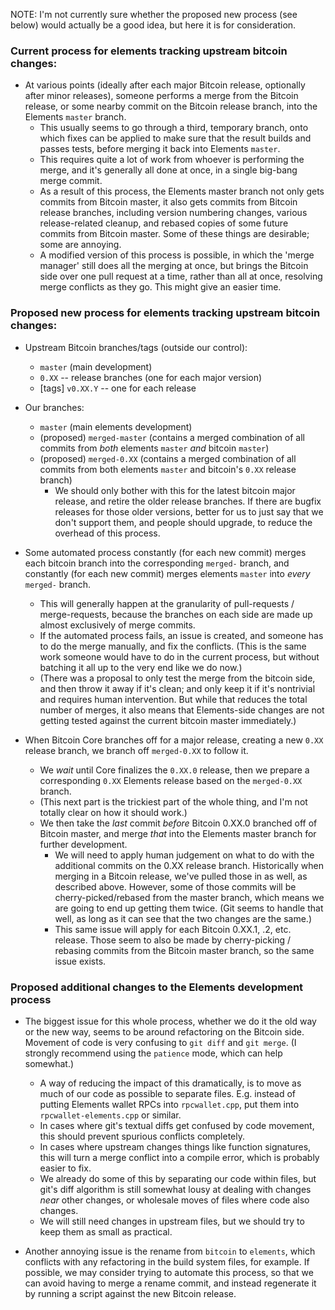 NOTE: I'm not currently sure whether the proposed new process (see below) would actually be a good idea, but here it is for consideration.


### Current process for elements tracking upstream bitcoin changes:

* At various points (ideally after each major Bitcoin release, optionally after minor releases), someone performs a merge from the Bitcoin release, or some nearby commit on the Bitcoin release branch, into the Elements `master` branch.
  * This usually seems to go through a third, temporary branch, onto which fixes can be applied to make sure that the result builds and passes tests, before merging it back into Elements `master`.
  * This requires quite a lot of work from whoever is performing the merge, and it's generally all done at once, in a single big-bang merge commit.
  * As a result of this process, the Elements master branch not only gets commits from Bitcoin master, it also gets commits from Bitcoin release branches, including version numbering changes, various release-related cleanup, and rebased copies of some future commits from Bitcoin master. Some of these things are desirable; some are annoying.
  * A modified version of this process is possible, in which the 'merge manager' still does all the merging at once, but brings the Bitcoin side over one pull request at a time, rather than all at once, resolving merge conflicts as they go. This might give an easier time.


### Proposed new process for elements tracking upstream bitcoin changes:

* Upstream Bitcoin branches/tags (outside our control):
  * `master` (main development)
  * `0.XX` -- release branches (one for each major version)
  * [tags] `v0.XX.Y` -- one for each release
* Our branches:
  * `master` (main elements development)
  * (proposed) `merged-master` (contains a merged combination of all commits from _both_ elements `master` _and_ bitcoin `master`)
  * (proposed) `merged-0.XX` (contains a merged combination of all commits from both elements `master` and bitcoin's `0.XX` release branch)
    * We should only bother with this for the latest bitcoin major release, and retire the older release branches. If there are bugfix releases for those older versions, better for us to just say that we don't support them, and people should upgrade, to reduce the overhead of this process.

* Some automated process constantly (for each new commit) merges each bitcoin branch into the corresponding `merged-` branch, and constantly (for each new commit) merges elements `master` into _every_ `merged-` branch.
  * This will generally happen at the granularity of pull-requests / merge-requests, because the branches on each side are made up almost exclusively of merge commits.
  * If the automated process fails, an issue is created, and someone has to do the merge manually, and fix the conflicts. (This is the same work someone would have to do in the current process, but without batching it all up to the very end like we do now.)
  * (There was a proposal to only test the merge from the bitcoin side, and then throw it away if it's clean; and only keep it if it's nontrivial and requires human intervention. But while that reduces the total number of merges, it also means that Elements-side changes are not getting tested against the current bitcoin master immediately.)

* When Bitcoin Core branches off for a major release, creating a new `0.XX` release branch, we branch off `merged-0.XX` to follow it.
  * We _wait_ until Core finalizes the `0.XX.0` release, then we prepare a corresponding `0.XX` Elements release based on the `merged-0.XX` branch.
  * (This next part is the trickiest part of the whole thing, and I'm not totally clear on how it should work.)
  * We then take the _last_ commit _before_ Bitcoin 0.XX.0 branched off of Bitcoin master, and merge _that_ into the Elements master branch for further development.
    * We will need to apply human judgement on what to do with the additional commits on the 0.XX release branch. Historically when merging in a Bitcoin release, we've pulled those in as well, as described above. However, some of those commits will be cherry-picked/rebased from the master branch, which means we are going to end up getting them twice. (Git seems to handle that well, as long as it can see that the two changes are the same.)
    * This same issue will apply for each Bitcoin 0.XX.1, .2, etc. release. Those seem to also be made by cherry-picking / rebasing commits from the Bitcoin master branch, so the same issue exists.


### Proposed additional changes to the Elements development process

* The biggest issue for this whole process, whether we do it the old way or the new way, seems to be around refactoring on the Bitcoin side. Movement of code is very confusing to `git diff` and `git merge`. (I strongly recommend using the `patience` mode, which can help somewhat.)
  * A way of reducing the impact of this dramatically, is to move as much of our code as possible to separate files. E.g. instead of putting Elements wallet RPCs into `rpcwallet.cpp`, put them into `rpcwallet-elements.cpp` or similar.
  * In cases where git's textual diffs get confused by code movement, this should prevent spurious conflicts completely.
  * In cases where upstream changes things like function signatures, this will turn a merge conflict into a compile error, which is probably easier to fix.
  * We already do some of this by separating our code within files, but git's diff algorithm is still somewhat lousy at dealing with changes _near_ other changes, or wholesale moves of files where code also changes.
  * We will still need changes in upstream files, but we should try to keep them as small as practical.

* Another annoying issue is the rename from `bitcoin` to `elements`, which conflicts with any refactoring in the build system files, for example. If possible, we may consider trying to automate this process, so that we can avoid having to merge a rename commit, and instead regenerate it by running a script against the new Bitcoin release.
